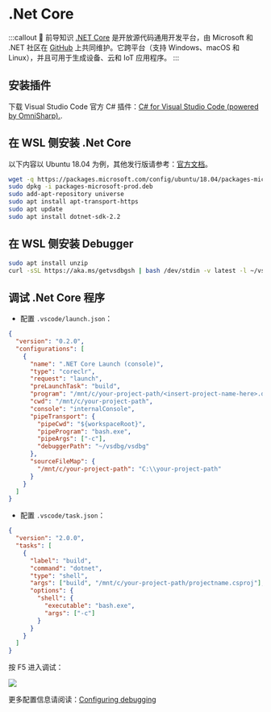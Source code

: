 # .Net Core <a href="https://github.com/dhssingle"><Badge text="@dhssingle" vertical="middle"/></a>

:::callout 🥦 前导知识
[.NET Core](https://docs.microsoft.com/zh-cn/dotnet/core/about) 是开放源代码通用开发平台，由 Microsoft 和 .NET 社区在 [GitHub](https://github.com/dotnet/core) 上共同维护。它跨平台（支持 Windows、macOS 和 Linux），并且可用于生成设备、云和 IoT 应用程序。
:::

## 安装插件

下载 Visual Studio Code 官方 C# 插件：[C# for Visual Studio Code (powered by OmniSharp).](https://marketplace.visualstudio.com/items?itemName=ms-vscode.csharp).

## 在 WSL 侧安装 .Net Core

以下内容以 Ubuntu 18.04 为例，其他发行版请参考：[官方文档](https://dotnet.microsoft.com/download/linux-package-manager/rhel/sdk-current)。

```bash
wget -q https://packages.microsoft.com/config/ubuntu/18.04/packages-microsoft-prod.deb
sudo dpkg -i packages-microsoft-prod.deb
sudo add-apt-repository universe
sudo apt install apt-transport-https
sudo apt update
sudo apt install dotnet-sdk-2.2
```

## 在 WSL 侧安装 Debugger

```bash
sudo apt install unzip
curl -sSL https://aka.ms/getvsdbgsh | bash /dev/stdin -v latest -l ~/vsdbg
```

## 调试 .Net Core 程序

- 配置 `.vscode/launch.json`：

```json
{
  "version": "0.2.0",
  "configurations": [
    {
      "name": ".NET Core Launch (console)",
      "type": "coreclr",
      "request": "launch",
      "preLaunchTask": "build",
      "program": "/mnt/c/your-project-path/<insert-project-name-here>.dll",
      "cwd": "/mnt/c/your-project-path",
      "console": "internalConsole",
      "pipeTransport": {
        "pipeCwd": "${workspaceRoot}",
        "pipeProgram": "bash.exe",
        "pipeArgs": ["-c"],
        "debuggerPath": "~/vsdbg/vsdbg"
      },
      "sourceFileMap": {
        "/mnt/c/your-project-path": "C:\\your-project-path"
      }
    }
  ]
}
```

- 配置 `.vscode/task.json`：

```json
{
  "version": "2.0.0",
  "tasks": [
    {
      "label": "build",
      "command": "dotnet",
      "type": "shell",
      "args": ["build", "/mnt/c/your-project-path/projectname.csproj"],
      "options": {
        "shell": {
          "executable": "bash.exe",
          "args": ["-c"]
        }
      }
    }
  ]
}
```

按 F5 进入调试：

![](https://cdn.spencer.felinae98.cn/github/2020/09/200902_221819.png)

更多配置信息请阅读：[Configuring debugging](https://github.com/OmniSharp/omnisharp-vscode/wiki/Windows-Subsystem-for-Linux#configuring-debugging)
